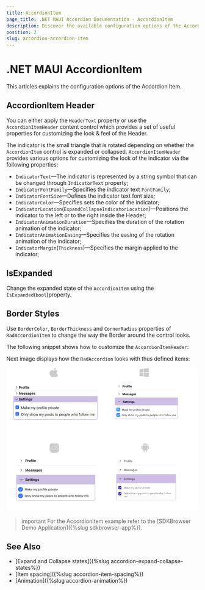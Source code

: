 ```yaml
---
title: AccordionItem
page_title: .NET MAUI Accordion Documentation - AccordionItem
description: Discover the available configuration options of the Accordion Item and learn how to use them to customize the appearance and the behavior of the Telerik UI for .NET MAUI Accordion.
position: 2
slug: accordion-accordion-item
---
```


# .NET MAUI AccordionItem

This articles explains the configuration options of the Accordion Item.

## AccordionItem Header

You can either apply the `HeaderText` property or use the `AccordionItemHeader` content control which provides a set of useful properties for customizing the look & feel of the Header.

The indicator is the small triangle that is rotated depending on whether the `AccordionItem` control is expanded or collapsed. `AccordionItemHeader` provides various options for customizing the look of the indicator via the following properties:

* `IndicatorText`&mdash;The indicator is represented by a string symbol that can be changed through `IndicatorText` property;
* `IndicatorFontFamily`&mdash;Specifies the indicator text `FontFamily`;
* `IndicatorFontSize`&mdash;Defines the indicator text font size;
* `IndicatorColor`&mdash;Specifies sets the color of the indicator;
* `IndicatorLocation`(`ExpandCollapseIndicatorLocation`)&mdash;Positions the indicator to the left or to the right inside the Header;
* `IndicatorAnimationDuration`&mdash;Specifies the duration of the rotation animation of the indicator;
* `IndicatorAnimationEasing`&mdash;Specifies the easing of the rotation animation of the indicator;
* `IndicatorMargin`(`Thickness`)&mdash;Specifies the margin applied to the indicator;

## IsExpanded

Change the expanded state of the `AccordionItem` using the `IsExpanded`(`bool`)property.
	
## Border Styles

Use `BorderColor`, `BorderThickness` and `CornerRadius` properties of `RadAccordionItem` to change the way the Border around the control looks.

The following snippet shows how to customize the `AccordionItemHeader`:

<snippet id='accordion-features-accordionitem' />

Next image displays how the `RadAccordion` looks with thus defined items:

![.NET MAUI AccordionItem](images/accordion-accordionitem.png)

>important For the AccordionItem example refer to the [SDKBrowser Demo Application]({%slug sdkbrowser-app%}).

## See Also

- [Expand and Collapse states]({%slug accordion-expand-collapse-states%})
- [Item spacing]({%slug accordion-item-spacing%})
- [Animation]({%slug accordion-animation%})

